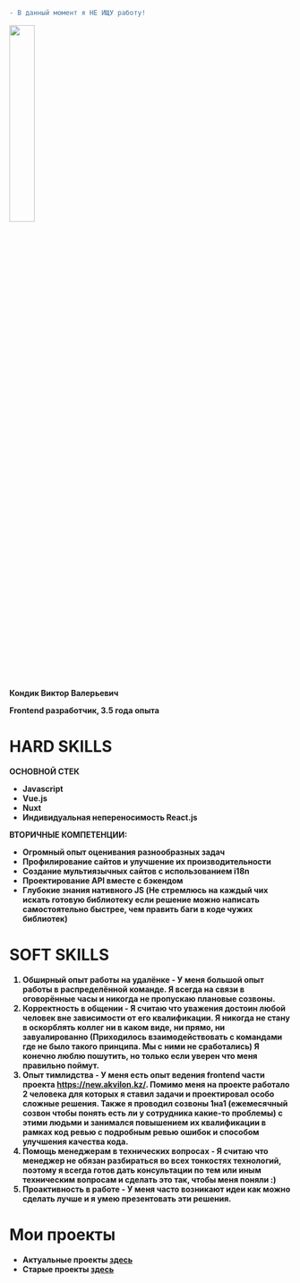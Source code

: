 ```diff
- В данный момент я НЕ ИЩУ работу!
```

<img src="https://avatars1.githubusercontent.com/u/22168010?s=460&v=4" width="30%"></img>

**Кондик Виктор Валерьевич**

**Frontend разработчик, 3.5 года опыта**

# HARD SKILLS

<b>ОСНОВНОЙ СТЕК<b/>
* Javascript
* Vue.js
* Nuxt
* Индивидуальная непереносимость React.js

<b>ВТОРИЧНЫЕ КОМПЕТЕНЦИИ:<b/>
* Огромный опыт оценивания разнообразных задач
* Профилирование сайтов и улучшение их производительности
* Создание мультиязычных сайтов с использованием i18n
* Проектирование API вместе с бэкендом
* Глубокие знания нативного JS (Не стремлюсь на каждый чих искать готовую библиотеку если решение можно написать самостоятельно быстрее, чем править баги в коде чужих библиотек)

# SOFT SKILLS
1) Обширный опыт работы на удалёнке - У меня большой опыт работы в распределённой команде. Я всегда на связи в оговорённые часы и никогда не пропускаю плановые созвоны.
2) Корректность в общении - Я считаю что уважения достоин любой человек вне зависимости от его квалификации. Я никогда не стану в оскорблять коллег ни в каком виде, ни прямо, ни завуалированно (Приходилось взаимодействовать с командами где не было такого принципа. Мы с ними не сработались) Я конечно люблю пошутить, но только если уверен что меня правильно поймут.
3) Опыт тимлидства - У меня есть опыт ведения frontend части проекта https://new.akvilon.kz/. Помимо меня на проекте работало 2 человека для которых я ставил задачи и проектировал особо сложные решения. Также я проводил созвоны 1на1 (ежемесячный созвон чтобы понять есть ли у сотрудника какие-то проблемы) с этими людьми и занимался повышением их квалификации в рамках код ревью с подробным ревью ошибок и способом улучшения качества кода.
4) Помощь менеджерам в технических вопросах - Я считаю что менеджер не обязан разбираться во всех тонкостях технологий, поэтому я всегда готов дать консультации по тем или иным техническим вопросам и сделать это так, чтобы меня поняли :)
5) Проактивность в работе - У меня часто возникают идеи как можно сделать лучше и я умею презентовать эти решения.

# Мои проекты

* <b>Актуальные проекты<b> [здесь](/russian/actual)
* <b>Старые проекты<b> [здесь](/russian/old)
